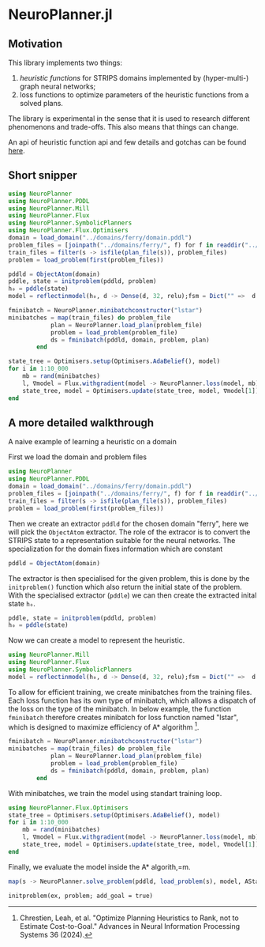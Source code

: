 # NeuroPlanner.jl

## Motivation
This library implements two things:
1. *heuristic functions* for STRIPS domains implemented by (hyper-multi-) graph neural networks; 
2. loss functions to optimize parameters of the heuristic functions from a solved plans.

The library is experimental in the sense that it is used to research different phenomenons and trade-offs.  This also means that things can change.

An api of heuristic function api and few details and gotchas can be found [here](heuristic.md).

## Short snipper

```julia
using NeuroPlanner
using NeuroPlanner.PDDL
using NeuroPlanner.Mill
using NeuroPlanner.Flux
using NeuroPlanner.SymbolicPlanners
using NeuroPlanner.Flux.Optimisers
domain = load_domain("../domains/ferry/domain.pddl")
problem_files = [joinpath("../domains/ferry/", f) for f in readdir("../domains/ferry") if endswith(f,".pddl") && f !== "domain.pddl"]
train_files = filter(s -> isfile(plan_file(s)), problem_files)
problem = load_problem(first(problem_files))

pddld = ObjectAtom(domain)
pddle, state = initproblem(pddld, problem)
h₀ = pddle(state)
model = reflectinmodel(h₀, d -> Dense(d, 32, relu);fsm = Dict("" =>  d -> Chain(Dense(d, 32, relu), Dense(32,1))))

fminibatch = NeuroPlanner.minibatchconstructor("lstar") 
minibatches = map(train_files) do problem_file
			plan = NeuroPlanner.load_plan(problem_file)
			problem = load_problem(problem_file)
			ds = fminibatch(pddld, domain, problem, plan)
		end

state_tree = Optimisers.setup(Optimisers.AdaBelief(), model) 
for i in 1:10_000
	mb = rand(minibatches)
	l, ∇model = Flux.withgradient(model -> NeuroPlanner.loss(model, mb), model)
	state_tree, model = Optimisers.update(state_tree, model, ∇model[1]);
end
```


## A more detailed walkthrough

A naive example of learning a heuristic on a domain

First we load the domain and problem files
```julia
using NeuroPlanner
using NeuroPlanner.PDDL
domain = load_domain("../domains/ferry/domain.pddl")
problem_files = [joinpath("../domains/ferry/", f) for f in readdir("../domains/ferry") if endswith(f,".pddl") && f !== "domain.pddl"]
train_files = filter(s -> isfile(plan_file(s)), problem_files)
problem = load_problem(first(problem_files))
```

Then we create an extractor `pddld` for the chosen domain "ferry", here we will pick the `ObjectAtom` extractor. The role of the extracor is to convert the STRIPS state to a representation suitable for the neural networks. The specialization for the domain fixes information which are constant 
```julia
pddld = ObjectAtom(domain)
```
The extractor is then specialised for the given problem, this is done by the `initproblem()` function which also return the initial state of the problem. With the specialised extractor (`pddle`) we can then create the extracted inital state `h₀`.  
```julia
pddle, state = initproblem(pddld, problem)
h₀ = pddle(state)
```
Now we can create a model to represent the heuristic. 
```julia
using NeuroPlanner.Mill
using NeuroPlanner.Flux
using NeuroPlanner.SymbolicPlanners
model = reflectinmodel(h₀, d -> Dense(d, 32, relu);fsm = Dict("" =>  d -> Chain(Dense(d, 32, relu), Dense(32,1))))
```
To allow for efficient training, we create minibatches from the training files. Each loss function has its own type of minibatch, which allows a dispatch of the loss on the type of the minibatch. In below example, the function `fminibatch` therefore creates minibatch for loss function named "lstar", which is designed to maximize efficiency of A* algorithm [^1].
```julia
fminibatch = NeuroPlanner.minibatchconstructor("lstar") 
minibatches = map(train_files) do problem_file
			plan = NeuroPlanner.load_plan(problem_file)
			problem = load_problem(problem_file)
			ds = fminibatch(pddld, domain, problem, plan)
		end
```

With minibatches, we train the model using standart training loop.
```julia
using NeuroPlanner.Flux.Optimisers
state_tree = Optimisers.setup(Optimisers.AdaBelief(), model) 
for i in 1:10_000
	mb = rand(minibatches)
	l, ∇model = Flux.withgradient(model -> NeuroPlanner.loss(model, mb), model)
	state_tree, model = Optimisers.update(state_tree, model, ∇model[1]);
end
```

Finally, we evaluate the model inside the A* algorith,=m.
```julia
map(s -> NeuroPlanner.solve_problem(pddld, load_problem(s), model, AStarPlanner), setdiff(problem_files, train_files))
```

```@docs
initproblem(ex, problem; add_goal = true)
```

[^1]: Chrestien, Leah, et al. "Optimize Planning Heuristics to Rank, not to Estimate Cost-to-Goal." Advances in Neural Information Processing Systems 36 (2024).